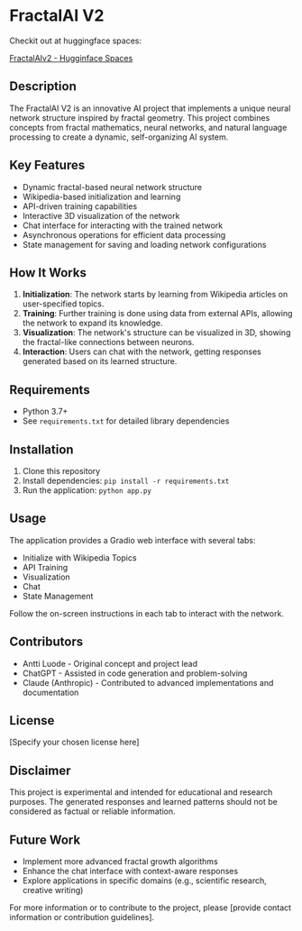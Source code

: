 # FractalAI V2

Checkit out at huggingface spaces: 

[FractalAIv2 - Hugginface Spaces](https://huggingface.co/spaces/Aluode/FractalAIV2)

## Description
The FractalAI V2 is an innovative AI project that implements a unique neural network structure inspired by fractal geometry. This project combines concepts from fractal mathematics, neural networks, and natural language processing to create a dynamic, self-organizing AI system.

## Key Features
- Dynamic fractal-based neural network structure
- Wikipedia-based initialization and learning
- API-driven training capabilities
- Interactive 3D visualization of the network
- Chat interface for interacting with the trained network
- Asynchronous operations for efficient data processing
- State management for saving and loading network configurations

## How It Works
1. **Initialization**: The network starts by learning from Wikipedia articles on user-specified topics.
2. **Training**: Further training is done using data from external APIs, allowing the network to expand its knowledge.
3. **Visualization**: The network's structure can be visualized in 3D, showing the fractal-like connections between neurons.
4. **Interaction**: Users can chat with the network, getting responses generated based on its learned structure.

## Requirements
- Python 3.7+
- See `requirements.txt` for detailed library dependencies

## Installation
1. Clone this repository
2. Install dependencies: `pip install -r requirements.txt`
3. Run the application: `python app.py`

## Usage
The application provides a Gradio web interface with several tabs:
- Initialize with Wikipedia Topics
- API Training
- Visualization
- Chat
- State Management

Follow the on-screen instructions in each tab to interact with the network.

## Contributors
- Antti Luode - Original concept and project lead
- ChatGPT - Assisted in code generation and problem-solving
- Claude (Anthropic) - Contributed to advanced implementations and documentation

## License
[Specify your chosen license here]

## Disclaimer
This project is experimental and intended for educational and research purposes. The generated responses and learned patterns should not be considered as factual or reliable information.

## Future Work
- Implement more advanced fractal growth algorithms
- Enhance the chat interface with context-aware responses
- Explore applications in specific domains (e.g., scientific research, creative writing)

For more information or to contribute to the project, please [provide contact information or contribution guidelines].
